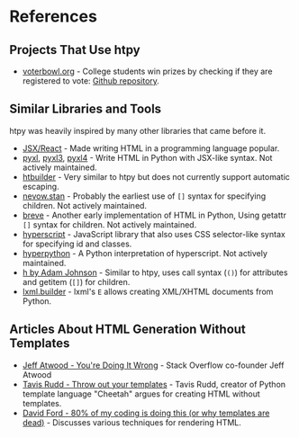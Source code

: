 # References

## Projects That Use htpy

- [voterbowl.org](https://voterbowl.org) - College students win prizes by checking if they are registered to vote: [Github repository](https://github.com/front-seat/voterbowl/tree/main/server/vb/components).

## Similar Libraries and Tools

htpy was heavily inspired by many other libraries that came before it.

- [JSX/React](https://legacy.reactjs.org/docs/introducing-jsx.html) - Made writing HTML in a programming language popular.
- [pyxl](https://github.com/dropbox/pyxl), [pyxl3](https://github.com/gvanrossum/pyxl3), [pyxl4](https://github.com/pyxl4/pyxl4) - Write HTML in Python with JSX-like syntax. Not actively maintained.
- [htbuilder](https://github.com/tvst/htbuilder/) - Very similar to htpy but does not currently support automatic escaping.
- [nevow.stan](https://github.com/twisted/nevow/blob/master/nevow/stan.py) - Probably the earliest use of `[]` syntax for specifying children. Not actively maintained.
- [breve](https://github.com/cwells/breve) - Another early implementation of HTML in Python, Using getattr `[]` syntax for children. Not actively maintained.
- [hyperscript](https://github.com/hyperhype/hyperscript) - JavaScript library that also uses CSS selector-like syntax for specifying id and classes.
- [hyperpython](https://github.com/ejplatform/hyperpython) - A Python interpretation of hyperscript. Not actively maintained.
- [h by Adam Johnson](https://github.com/adamchainz/h) - Similar to htpy, uses call syntax (`()`) for attributes and getitem (`[]`) for children.
- [lxml.builder](https://lxml.de/apidoc/lxml.builder.html) - lxml's `E` allows creating XML/XHTML documents from Python.

## Articles About HTML Generation Without Templates

- [Jeff Atwood - You're Doing It Wrong](https://blog.codinghorror.com/youre-doing-it-wrong/) - Stack Overflow co-founder Jeff Atwood
- [Tavis Rudd - Throw out your templates](https://github.com/tavisrudd/throw_out_your_templates) - Tavis Rudd, creator of Python template language "Cheetah" argues for creating HTML without templates.
- [David Ford - 80% of my coding is doing this (or why templates are dead)](https://codeburst.io/80-of-my-coding-is-doing-this-or-why-templates-are-dead-b640fc149e22) - Discusses various techniques for rendering HTML.
